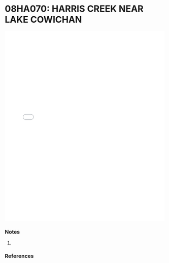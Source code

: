 # 08HA070: HARRIS CREEK NEAR LAKE COWICHAN

<iframe src="/_static/stations/08HA070_fdc.html" width="100%" height="600" frameborder="0"></iframe>

### Notes
1. 

### References

